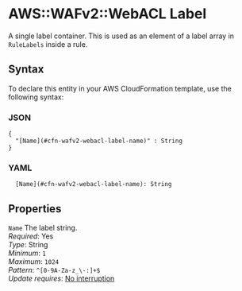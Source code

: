 # AWS::WAFv2::WebACL Label<a name="aws-properties-wafv2-webacl-label"></a>

A single label container\. This is used as an element of a label array in `RuleLabels` inside a rule\. 

## Syntax<a name="aws-properties-wafv2-webacl-label-syntax"></a>

To declare this entity in your AWS CloudFormation template, use the following syntax:

### JSON<a name="aws-properties-wafv2-webacl-label-syntax.json"></a>

```
{
  "[Name](#cfn-wafv2-webacl-label-name)" : String
}
```

### YAML<a name="aws-properties-wafv2-webacl-label-syntax.yaml"></a>

```
  [Name](#cfn-wafv2-webacl-label-name): String
```

## Properties<a name="aws-properties-wafv2-webacl-label-properties"></a>

`Name`  <a name="cfn-wafv2-webacl-label-name"></a>
The label string\.   
*Required*: Yes  
*Type*: String  
*Minimum*: `1`  
*Maximum*: `1024`  
*Pattern*: `^[0-9A-Za-z_\-:]+$`  
*Update requires*: [No interruption](https://docs.aws.amazon.com/AWSCloudFormation/latest/UserGuide/using-cfn-updating-stacks-update-behaviors.html#update-no-interrupt)